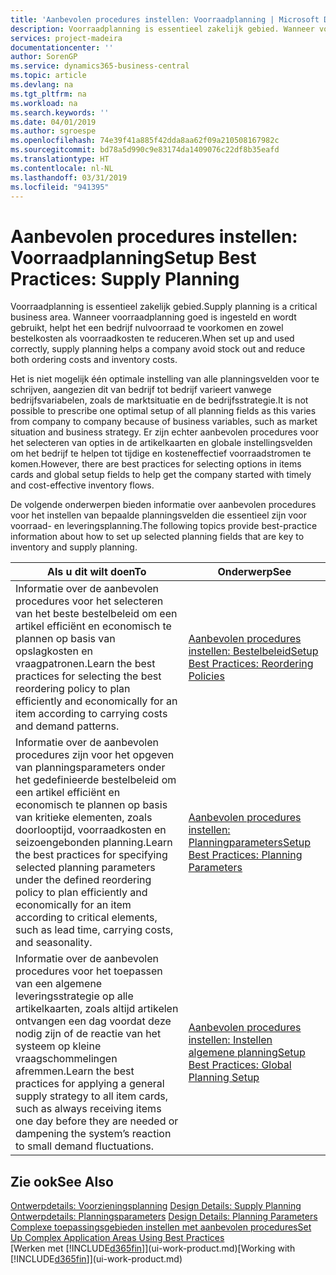 ```yaml
---
title: 'Aanbevolen procedures instellen: Voorraadplanning | Microsoft Docs'
description: Voorraadplanning is essentieel zakelijk gebied. Wanneer voorraadplanning goed is ingesteld en wordt gebruikt, helpt het een bedrijf nulvoorraad te voorkomen en zowel bestelkosten als voorraadkosten te reduceren.
services: project-madeira
documentationcenter: ''
author: SorenGP
ms.service: dynamics365-business-central
ms.topic: article
ms.devlang: na
ms.tgt_pltfrm: na
ms.workload: na
ms.search.keywords: ''
ms.date: 04/01/2019
ms.author: sgroespe
ms.openlocfilehash: 74e39f41a885f42dda8aa62f09a210508167982c
ms.sourcegitcommit: bd78a5d990c9e83174da1409076c22df8b35eafd
ms.translationtype: HT
ms.contentlocale: nl-NL
ms.lasthandoff: 03/31/2019
ms.locfileid: "941395"
---
```

# <a name="setup-best-practices-supply-planning"></a><span data-ttu-id="5d860-104">Aanbevolen procedures instellen: Voorraadplanning</span><span class="sxs-lookup"><span data-stu-id="5d860-104">Setup Best Practices: Supply Planning</span></span>
<span data-ttu-id="5d860-105">Voorraadplanning is essentieel zakelijk gebied.</span><span class="sxs-lookup"><span data-stu-id="5d860-105">Supply planning is a critical business area.</span></span> <span data-ttu-id="5d860-106">Wanneer voorraadplanning goed is ingesteld en wordt gebruikt, helpt het een bedrijf nulvoorraad te voorkomen en zowel bestelkosten als voorraadkosten te reduceren.</span><span class="sxs-lookup"><span data-stu-id="5d860-106">When set up and used correctly, supply planning helps a company avoid stock out and reduce both ordering costs and inventory costs.</span></span>  

 <span data-ttu-id="5d860-107">Het is niet mogelijk één optimale instelling van alle planningsvelden voor te schrijven, aangezien dit van bedrijf tot bedrijf varieert vanwege bedrijfsvariabelen, zoals de marktsituatie en de bedrijfsstrategie.</span><span class="sxs-lookup"><span data-stu-id="5d860-107">It is not possible to prescribe one optimal setup of all planning fields as this varies from company to company because of business variables, such as market situation and business strategy.</span></span> <span data-ttu-id="5d860-108">Er zijn echter aanbevolen procedures voor het selecteren van opties in de artikelkaarten en globale instellingsvelden om het bedrijf te helpen tot tijdige en kosteneffectief voorraadstromen te komen.</span><span class="sxs-lookup"><span data-stu-id="5d860-108">However, there are best practices for selecting options in items cards and global setup fields to help get the company started with timely and cost-effective inventory flows.</span></span>  

 <span data-ttu-id="5d860-109">De volgende onderwerpen bieden informatie over aanbevolen procedures voor het instellen van bepaalde planningsvelden die essentieel zijn voor voorraad- en leveringsplanning.</span><span class="sxs-lookup"><span data-stu-id="5d860-109">The following topics provide best-practice information about how to set up selected planning fields that are key to inventory and supply planning.</span></span>  

|<span data-ttu-id="5d860-110">**Als u dit wilt doen**</span><span class="sxs-lookup"><span data-stu-id="5d860-110">**To**</span></span>|<span data-ttu-id="5d860-111">**Onderwerp**</span><span class="sxs-lookup"><span data-stu-id="5d860-111">**See**</span></span>|  
|------------|-------------|  
|<span data-ttu-id="5d860-112">Informatie over de aanbevolen procedures voor het selecteren van het beste bestelbeleid om een artikel efficiënt en economisch te plannen op basis van opslagkosten en vraagpatronen.</span><span class="sxs-lookup"><span data-stu-id="5d860-112">Learn the best practices for selecting the best reordering policy to plan efficiently and economically for an item according to carrying costs and demand patterns.</span></span>|[<span data-ttu-id="5d860-113">Aanbevolen procedures instellen: Bestelbeleid</span><span class="sxs-lookup"><span data-stu-id="5d860-113">Setup Best Practices: Reordering Policies</span></span>](setup-best-practices-reordering-policies.md)|  
|<span data-ttu-id="5d860-114">Informatie over de aanbevolen procedures zijn voor het opgeven van planningsparameters onder het gedefinieerde bestelbeleid om een artikel efficiënt en economisch te plannen op basis van kritieke elementen, zoals doorlooptijd, voorraadkosten en seizoengebonden planning.</span><span class="sxs-lookup"><span data-stu-id="5d860-114">Learn the best practices for specifying selected planning parameters under the defined reordering policy to plan efficiently and economically for an item according to critical elements, such as lead time, carrying costs, and seasonality.</span></span>|[<span data-ttu-id="5d860-115">Aanbevolen procedures instellen: Planningparameters</span><span class="sxs-lookup"><span data-stu-id="5d860-115">Setup Best Practices: Planning Parameters</span></span>](setup-best-practices-planning-parameters.md)|  
|<span data-ttu-id="5d860-116">Informatie over de aanbevolen procedures voor het toepassen van een algemene leveringsstrategie op alle artikelkaarten, zoals altijd artikelen ontvangen een dag voordat deze nodig zijn of de reactie van het systeem op kleine vraagschommelingen afremmen.</span><span class="sxs-lookup"><span data-stu-id="5d860-116">Learn the best practices for applying a general supply strategy to all item cards, such as always receiving items one day before they are needed or dampening the system’s reaction to small demand fluctuations.</span></span>|[<span data-ttu-id="5d860-117">Aanbevolen procedures instellen: Instellen algemene planning</span><span class="sxs-lookup"><span data-stu-id="5d860-117">Setup Best Practices: Global Planning Setup</span></span>](setup-best-practices-global-planning-setup.md)|  

## <a name="see-also"></a><span data-ttu-id="5d860-118">Zie ook</span><span class="sxs-lookup"><span data-stu-id="5d860-118">See Also</span></span>  
 <span data-ttu-id="5d860-119">[Ontwerpdetails: Voorzieningsplanning](design-details-supply-planning.md) </span><span class="sxs-lookup"><span data-stu-id="5d860-119">[Design Details: Supply Planning](design-details-supply-planning.md) </span></span>  
 <span data-ttu-id="5d860-120">[Ontwerpdetails: Planningsparameters](design-details-planning-parameters.md) </span><span class="sxs-lookup"><span data-stu-id="5d860-120">[Design Details: Planning Parameters](design-details-planning-parameters.md) </span></span>  
 [<span data-ttu-id="5d860-121">Complexe toepassingsgebieden instellen met aanbevolen procedures</span><span class="sxs-lookup"><span data-stu-id="5d860-121">Set Up Complex Application Areas Using Best Practices</span></span>](set-up-complex-application-areas-using-best-practices.md)  
 <span data-ttu-id="5d860-122">[Werken met [!INCLUDE[d365fin](includes/d365fin_md.md)]](ui-work-product.md)</span><span class="sxs-lookup"><span data-stu-id="5d860-122">[Working with [!INCLUDE[d365fin](includes/d365fin_md.md)]](ui-work-product.md)</span></span>
